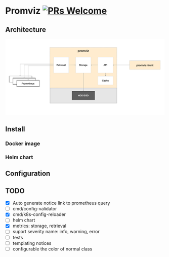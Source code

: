 
# Promviz [![PRs Welcome](https://img.shields.io/badge/PRs-welcome-brightgreen.svg?style=flat)](http://makeapullrequest.com)

## Architecture

![](https://github.com/nghialv/promviz/blob/master/documentation/architecture.png)

## Install

### Docker image

### Helm chart

## Configuration

## TODO

- [x] Auto generate notice link to prometheus query
- [ ] cmd/config-validator
- [x] cmd/k8s-config-reloader
- [ ] helm chart
- [x] metrics: storage, retrieval
- [ ] suport severity name: info, warning, error
- [ ] tests
- [ ] templating notices
- [ ] configurable the color of normal class
